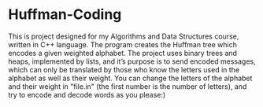 # Huffman-Coding
This is project designed for my Algorithms and Data Structures course, written in C++ language. 
The program creates the Huffman tree which encodes a given weighted alphabet. The project uses binary trees and heaps, 
implemented by lists, and it’s purpose is to send encoded messages, which can only be translated by those who know the letters 
used in the alphabet as well as their weight.
You can change the letters of the alphabet and their weight in "file.in" (the first number is the number of letters), and try to
encode and decode words as you please:)
